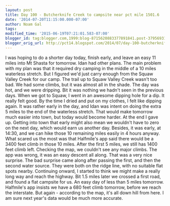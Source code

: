 ```yaml
---
layout: post
title: Day 100 - Butcherknife Creek to campsite near pct mile 1501.6
date: '2014-07-20T11:15:00.000-07:00'
author: Noam Gal
tags:
modified_time: '2015-06-19T07:21:01.583-07:00'
blogger_id: tag:blogger.com,1999:blog-8715620883377891841.post-3795693151971435960
blogger_orig_url: http://pct14.blogspot.com/2014/07/day-100-butcherknife-creek-to-campsite.html
---
```


 I was hoping to do a shorter day today, finish early, and leave an easy 11 miles into Mt Shasta for tomorrow. Idan
 had other plans.
 The main problem with my plan was that it required dry camping in the middle of a 10 miles
 waterless stretch. But I figured we'd just carry enough from the Squaw Valley Creek for our camp.
 The trail up
 to Squaw Valley Creek wasn't too bad. We had some climbs, but it was almost all in the shade. The day was hot, and
 we were dripping. Bit it was nothing we hadn't seen in the previous days.
 When we got to Squaw, I went in an
 awesome dipping hole for a dip. It really felt good. By the time I dried and put on my clothes, I felt like dipping
 again.
 It was rather early in the day, and Idan was intent on doing the extra 5 miles to the end of the
 waterless stretch. That would make tomorrow much easier into town, but today would become harder.
 At the end I
 gave up. Getting into town that early might also mean we wouldn't have to zero on the next day, which would earn us
 another day. Besides, it was early, at 14:30, and we can hike those 10 remaining miles easily in 4 hours
 anyway.
 What scared us the most was that Halfmile's app said there would be a 3400 feet climb in those 10
 miles. After the first 5 miles, we still has 1400 feet climb left. Checking the map, we couldn't see any major
 climbs. The app was wrong, it was an easy descent all along. That was a very nice surprise.
 The bad surprise
 came along after passing the first, and then the second water source. They were both on the ridge line, with no
 suitable flat spots nearby. Continuing onward, I started to think we might make a really long way and reach the
 highway. Bit 1.5 miles later we crossed a first road, and found a flat campsite for us. An easy day of less than 5
 miles tomorrow.
 Halfmile's app insists we have a 680 feet climb tomorrow, before we reach the interstate. But
 again - according to the map, it's all down hill from here. I am sure next year's data would be much more
 accurate.
